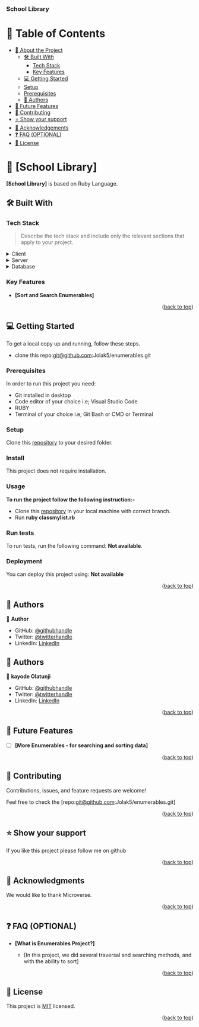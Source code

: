 <a name="readme-top"></a>

  <h3><b>School Library</b></h3>

</div>

# 📗 Table of Contents

- [📖 About the Project](#about-project)
  - [🛠 Built With](#built-with)
    - [Tech Stack](#tech-stack)
    - [Key Features](#key-features)
  - [💻 Getting Started](#getting-started)
  - [Setup](#setup)
  - [Prerequisites](#prerequisites)
  - [👥 Authors](#authors)
- [🔭 Future Features](#future-features)
- [🤝 Contributing](#contributing)
- [⭐️ Show your support](#support)
- [🙏 Acknowledgements](#acknowledgements)
- [❓ FAQ (OPTIONAL)](#faq)
- [📝 License](#license)

# 📖 [School Library] <a name="is school library app in Ruby language"></a>


**[School Library]** is based on Ruby Language.

## 🛠 Built With <a name="built-with"></a>

### Tech Stack <a name="tech-stack"></a>

> Describe the tech stack and include only the relevant sections that apply to your project.

<details>
  <summary>Client</summary>
  <ul>
    <li><a href=#>RUBY</a></li>
  </ul>
</details>

<details>
  <summary>Server</summary>
  <ul>
    <li><a href=#>N/A</a></li>
  </ul>
</details>

<details>
<summary>Database</summary>
  <ul>
    <li><a href=#>N/A</a></li>
  </ul>
</details>

### Key Features <a name="key-features"></a>

- **[Sort and Search Enumerables]**

<p align="right">(<a href="#readme-top">back to top</a>)</p>

## 💻 Getting Started <a name="getting-started"></a>

To get a local copy up and running, follow these steps.

- clone this repo:git@github.com:Jolak5/enumerables.git


### Prerequisites

In order to run this project you need:

- Git installed in desktop
- Code editor of your choice i.e; Visual Studio Code
- RUBY
- Terminal of your choice i.e; Git Bash or CMD or Terminal

### Setup

Clone this [repository](repo:git@github.com:Jolak5/enumerables.git) to your desired folder.

### Install

This project does not require installation.

### Usage

**To run the project follow the following instruction:-**

- Clone this [repository](repo:git@github.com:Jolak5/enumerables.git) in your local machine with correct branch.
- Run **ruby classmylist.rb**

### Run tests

To run tests, run the following command: **Not available**.

### Deployment

You can deploy this project using: **Not available**

<p align="right">(<a href="#readme-top">back to top</a>)</p>

## 👥 Authors <a name="DHEERAJ SACHDEVA"></a>

👤 **Author**

- GitHub: [@githubhandle](https://github.com/dheerajsachdeva)
- Twitter: [@twitterhandle](https://twitter.com/dheerajarya)
- LinkedIn: [LinkedIn](https://www.linkedin.com/in/dheeraj-sachdeva-502b2b8/)

## 👥 Authors <a name="authors"></a>

👤 **kayode Olatunji**

- GitHub: [@githubhandle](https://github.com/Jolak5)
- Twitter: [@twitterhandle](https://twitter.com/I_amBabakay)
- LinkedIn: [LinkedIn](https://www.linkedin.com/in/olatunji-kayode/)

<p align="right">(<a href="#readme-top">back to top</a>)</p>

<!-- FUTURE FEATURES -->

## 🔭 Future Features <a name="future-features"></a>


- [ ] **[More Enumerables - for searching and sorting data]**


<p align="right">(<a href="#readme-top">back to top</a>)</p>

## 🤝 Contributing <a name="contributing"></a>

Contributions, issues, and feature requests are welcome!

Feel free to check the [repo:git@github.com:Jolak5/enumerables.git]

<p align="right">(<a href="#readme-top">back to top</a>)</p>

## ⭐️ Show your support <a name="support"></a>

If you like this project please follow me on github

<p align="right">(<a href="#readme-top">back to top</a>)</p>

## 🙏 Acknowledgments <a name="acknowledgements"></a>

We would like to thank Microverse.

<p align="right">(<a href="#readme-top">back to top</a>)</p>

## ❓ FAQ (OPTIONAL) <a name="faq"></a>

- **[What is Enumerables Project?]**

  - [In this project, we did several traversal and searching methods, and with the ability to sort]


<p align="right">(<a href="#readme-top">back to top</a>)</p>

## 📝 License <a name="license"></a>

This project is [MIT](./LICENSE) licensed.

<p align="right">(<a href="#readme-top">back to top</a>)</p>